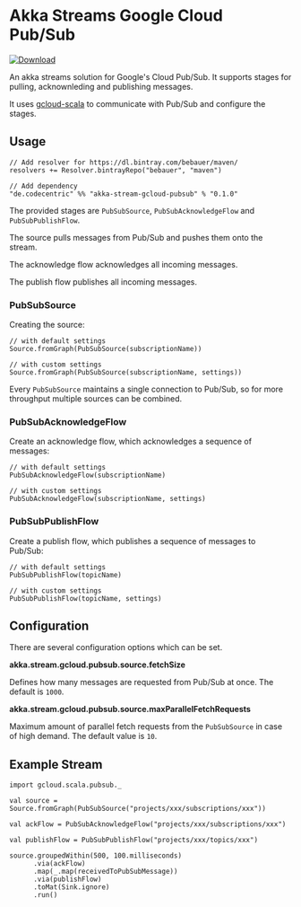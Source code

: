 # Akka Streams Google Cloud Pub/Sub

[![Download](https://api.bintray.com/packages/bebauer/maven/akka-stream-gcloud-pubsub/images/download.svg) ](https://bintray.com/bebauer/maven/akka-stream-gcloud-pubsub/_latestVersion)

An akka streams solution for Google's Cloud Pub/Sub. It supports stages for
pulling, acknownleding and publishing messages.

It uses [gcloud-scala](https://github.com/bebauer/gcloud-scala) to communicate 
with Pub/Sub and configure the stages.

## Usage

```
// Add resolver for https://dl.bintray.com/bebauer/maven/
resolvers += Resolver.bintrayRepo("bebauer", "maven")

// Add dependency
"de.codecentric" %% "akka-stream-gcloud-pubsub" % "0.1.0"
```

The provided stages are `PubSubSource`, `PubSubAcknowledgeFlow` and 
`PubSubPublishFlow`.

The source pulls messages from Pub/Sub and pushes them onto the stream.

The acknowledge flow acknowledges all incoming messages.

The publish flow publishes all incoming messages.

### PubSubSource

Creating the source:

```
// with default settings
Source.fromGraph(PubSubSource(subscriptionName))

// with custom settings
Source.fromGraph(PubSubSource(subscriptionName, settings))
```

Every `PubSubSource` maintains a single connection to Pub/Sub, 
so for more throughput multiple sources can be combined.

### PubSubAcknowledgeFlow

Create an acknowledge flow, which acknowledges a sequence of messages:

```
// with default settings
PubSubAcknowledgeFlow(subscriptionName)

// with custom settings
PubSubAcknowledgeFlow(subscriptionName, settings)
```

### PubSubPublishFlow

Create a publish flow, which publishes a sequence of messages to Pub/Sub:

```
// with default settings
PubSubPublishFlow(topicName)

// with custom settings
PubSubPublishFlow(topicName, settings)
```

## Configuration

There are several configuration options which can be set.

**akka.stream.gcloud.pubsub.source.fetchSize**

Defines how many messages are requested from Pub/Sub at once. 
The default is `1000`.

**akka.stream.gcloud.pubsub.source.maxParallelFetchRequests**

Maximum amount of parallel fetch requests from the `PubSubSource` in case of high demand. 
The default value is `10`.

## Example Stream

```
import gcloud.scala.pubsub._

val source = Source.fromGraph(PubSubSource("projects/xxx/subscriptions/xxx"))

val ackFlow = PubSubAcknowledgeFlow("projects/xxx/subscriptions/xxx")

val publishFlow = PubSubPublishFlow("projects/xxx/topics/xxx")

source.groupedWithin(500, 100.milliseconds)
      .via(ackFlow)
      .map(_.map(receivedToPubSubMessage))
      .via(publishFlow)
      .toMat(Sink.ignore)
      .run()
```